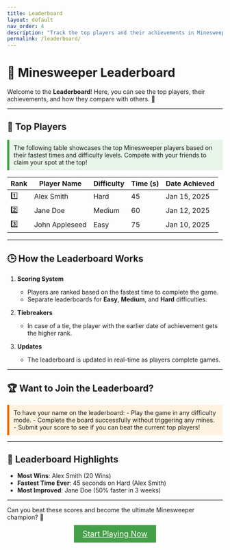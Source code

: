 ```yaml
---
title: Leaderboard
layout: default
nav_order: 4
description: "Track the top players and their achievements in Minesweeper."
permalink: /leaderboard/
---
```


# 🏅 **Minesweeper Leaderboard**

Welcome to the **Leaderboard**! Here, you can see the top players, their achievements, and how they compare with others. 🎉  

---

## 🥇 **Top Players**  

<div style="background-color: #e8f5e9; padding: 10px; border-left: 5px solid #43a047;">
The following table showcases the top Minesweeper players based on their fastest times and difficulty levels. Compete with your friends to claim your spot at the top!  
</div>

| Rank | Player Name  | Difficulty | Time (s) | Date Achieved   |
|------|--------------|------------|----------|-----------------|
| 1️⃣  | Alex Smith   | Hard       | 45       | Jan 15, 2025    |
| 2️⃣  | Jane Doe     | Medium     | 60       | Jan 12, 2025    |
| 3️⃣  | John Appleseed | Easy      | 75       | Jan 10, 2025    |

---

## 🕒 **How the Leaderboard Works**  

1. **Scoring System**  
   - Players are ranked based on the fastest time to complete the game.  
   - Separate leaderboards for **Easy**, **Medium**, and **Hard** difficulties.  

2. **Tiebreakers**  
   - In case of a tie, the player with the earlier date of achievement gets the higher rank.  

3. **Updates**  
   - The leaderboard is updated in real-time as players complete games.  

---

## 🏆 **Want to Join the Leaderboard?**  

<div style="background-color: #fff3e0; padding: 10px; border-left: 5px solid #ef6c00;">
To have your name on the leaderboard:  
- Play the game in any difficulty mode.  
- Complete the board successfully without triggering any mines.  
- Submit your score to see if you can beat the current top players!
</div>

---

## 🌟 **Leaderboard Highlights**  

- **Most Wins**: Alex Smith (20 Wins)  
- **Fastest Time Ever**: 45 seconds on Hard (Alex Smith)  
- **Most Improved**: Jane Doe (50% faster in 3 weeks)  

---

Can you beat these scores and become the ultimate Minesweeper champion? 🌟  

<div style="text-align: center; margin-top: 20px;">
  <a href="/start/" class="btn btn-primary" style="background-color: #43a047; color: white; padding: 10px 20px; font-size: 18px;">Start Playing Now</a>
</div>

